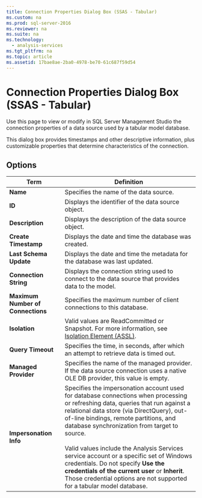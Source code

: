 ```yaml
---
title: Connection Properties Dialog Box (SSAS - Tabular)
ms.custom: na
ms.prod: sql-server-2016
ms.reviewer: na
ms.suite: na
ms.technology: 
  - analysis-services
ms.tgt_pltfrm: na
ms.topic: article
ms.assetid: 17bae8ae-2ba0-4978-be70-61c687f59d54
---
```

# Connection Properties Dialog Box (SSAS - Tabular)
  Use this page to view or modify in SQL Server Management Studio the connection properties of a data source used by a tabular model database.  
  
 This dialog box provides timestamps and other descriptive information, plus customizable properties that determine characteristics of the connection.  
  
## Options  
  
|Term|Definition|  
|----------|----------------|  
|**Name**|Specifies the name of the data source.|  
|**ID**|Displays the identifier of the data source object.|  
|**Description**|Displays the description of the data source object.|  
|**Create Timestamp**|Displays the date and time the database was created.|  
|**Last Schema Update**|Displays the date and time the metadata for the database was last updated.|  
|**Connection String**|Displays the connection string used to connect to the data source that provides data to the model.|  
|**Maximum Number of Connections**|Specifies the maximum number of client connections to this database.|  
|**Isolation**|Valid values are ReadCommitted or Snapshot. For more information, see [Isolation Element &#40;ASSL&#41;](../Topic/Isolation%20Element%20\(ASSL\).md).|  
|**Query Timeout**|Specifies the time, in seconds, after which an attempt to retrieve data is timed out.|  
|**Managed Provider**|Specifies the name of the managed provider. If the data source connection uses a native OLE DB provider, this value is empty.|  
|**Impersonation Info**|Specifies the impersonation account used for database connections when processing or refreshing data, queries that run against a relational data store (via DirectQuery), out-of-line bindings, remote partitions, and database synchronization from target to source.<br /><br /> Valid values include the Analysis Services service account or a specific set of Windows credentials. Do not specify **Use the credentials of the current user** or **Inherit**. Those credential options are not supported for a tabular model database.|  
  
  